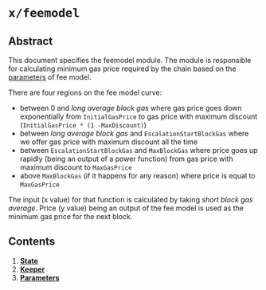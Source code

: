 <!--
order: 0
title: Fee model Overview
parent:
  title: "feemodel"
-->

# `x/feemodel`

## Abstract

This document specifies the feemodel module. The module is responsible for calculating minimum gas price required by the chain based on the [parameters](03_params.md) of fee model.

There are four regions on the fee model curve:
 - between 0 and *long average block gas* where gas price goes down exponentially from `InitialGasPrice` to gas price with maximum discount (`InitialGasPrice * (1 -MaxDiscount)`)
 - between *long average block gas* and `EscalationStartBlockGas` where we offer gas price with maximum discount all the time
 - between `EscalationStartBlockGas` and `MaxBlockGas` where price goes up rapidly (being an output of a power function) from gas price with maximum discount to `MaxGasPrice`
 - above `MaxBlockGas` (if it happens for any reason) where price is equal to `MaxGasPrice`

The input (x value) for that function is calculated by taking *short block gas average*.
Price (y value) being an output of the fee model is used as the minimum gas price for the next block.

## Contents

1. **[State](01_state.md)**
2. **[Keeper](02_keeper.md)**
5. **[Parameters](03_params.md)**
